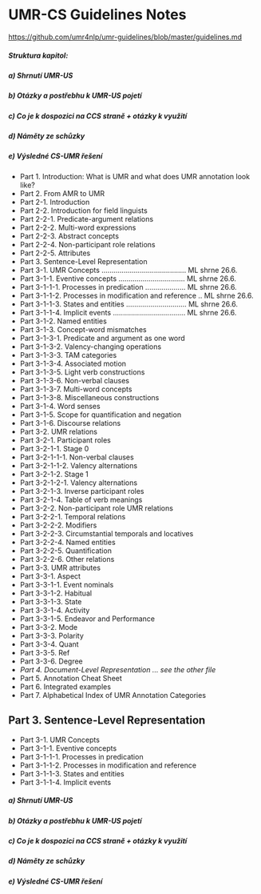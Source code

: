 # UMR-CS Guidelines Notes

https://github.com/umr4nlp/umr-guidelines/blob/master/guidelines.md

##### Struktura kapitol:
##### a) Shrnutí UMR-US
##### b) Otázky a postřebhu k UMR-US pojetí
##### c) Co je k dospozici na CCS straně + otázky k využití
##### d) Náměty ze schůzky
##### e) Výsledné CS-UMR řešení

* Part 1. Introduction: What is UMR and what does UMR annotation look like?
* Part 2. From AMR to UMR
* Part 2-1. Introduction
* Part 2-2. Introduction for field linguists 
* Part 2-2-1. Predicate-argument relations
* Part 2-2-2. Multi-word expressions
* Part 2-2-3. Abstract concepts
* Part 2-2-4. Non-participant role relations
* Part 2-2-5. Attributes
* Part 3. Sentence-Level Representation
* Part 3-1. UMR Concepts .......................................... ML shrne 26.6.
* Part 3-1-1. Eventive concepts ................................. ML shrne 26.6.
* Part 3-1-1-1. Processes in predication .................... ML shrne 26.6.
* Part 3-1-1-2. Processes in modification and reference .. ML shrne 26.6.
* Part 3-1-1-3. States and entities .............................. ML shrne 26.6.
* Part 3-1-1-4. Implicit events .................................... ML shrne 26.6.
* Part 3-1-2. Named entities
* Part 3-1-3. Concept-word mismatches
* Part 3-1-3-1. Predicate and argument as one word
* Part 3-1-3-2. Valency-changing operations
* Part 3-1-3-3. TAM categories
* Part 3-1-3-4. Associated motion
* Part 3-1-3-5. Light verb constructions
* Part 3-1-3-6. Non-verbal clauses
* Part 3-1-3-7. Multi-word concepts
* Part 3-1-3-8. Miscellaneous constructions
* Part 3-1-4. Word senses
* Part 3-1-5. Scope for quantification and negation
* Part 3-1-6. Discourse relations
* Part 3-2. UMR relations 
* Part 3-2-1. Participant roles 
* Part 3-2-1-1. Stage 0 
* Part 3-2-1-1-1. Non-verbal clauses
* Part 3-2-1-1-2. Valency alternations
* Part 3-2-1-2. Stage 1 
* Part 3-2-1-2-1. Valency alternations
* Part 3-2-1-3. Inverse participant roles
* Part 3-2-1-4. Table of verb meanings
* Part 3-2-2. Non-participant role UMR relations 
* Part 3-2-2-1. Temporal relations
* Part 3-2-2-2. Modifiers
* Part 3-2-2-3. Circumstantial temporals and locatives
* Part 3-2-2-4. Named entities
* Part 3-2-2-5. Quantification
* Part 3-2-2-6. Other relations
* Part 3-3. UMR attributes 
* Part 3-3-1. Aspect 
* Part 3-3-1-1. Event nominals
* Part 3-3-1-2. Habitual
* Part 3-3-1-3. State
* Part 3-3-1-4. Activity
* Part 3-3-1-5. Endeavor and Performance
* Part 3-3-2. Mode
* Part 3-3-3. Polarity
* Part 3-3-4. Quant
* Part 3-3-5. Ref
* Part 3-3-6. Degree
* _Part 4. Document-Level Representation ... see the other file_
* Part 5. Annotation Cheat Sheet
* Part 6. Integrated examples
* Part 7. Alphabetical Index of UMR Annotation Categories


## Part 3. Sentence-Level Representation

* Part 3-1. UMR Concepts 
* Part 3-1-1. Eventive concepts
* Part 3-1-1-1. Processes in predication 
* Part 3-1-1-2. Processes in modification and reference
* Part 3-1-1-3. States and entities 
* Part 3-1-1-4. Implicit events 

##### a) Shrnutí UMR-US
##### b) Otázky a postřebhu k UMR-US pojetí
##### c) Co je k dospozici na CCS straně + otázky k využití
##### d) Náměty ze schůzky
##### e) Výsledné CS-UMR řešení




